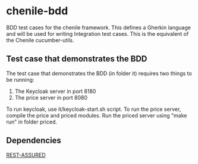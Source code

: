 # chenile-bdd
BDD test cases for the chenile framework. This defines a Gherkin language and will be used for writing Integration test cases.
This is the equivalent of the Chenile cucumber-utils.

## Test case that demonstrates the BDD 
The test case that demonstrates the BDD (in folder it) requires two things to be running:
1. The Keycloak server in port 8180
2. The price server in port 8080

To run keycloak, use it/keycloak-start.sh script.
To run the price server, compile the price and priced modules. Run the priced server using "make run" in folder priced. 

## Dependencies
[REST-ASSURED](https://rest-assured.io/)
